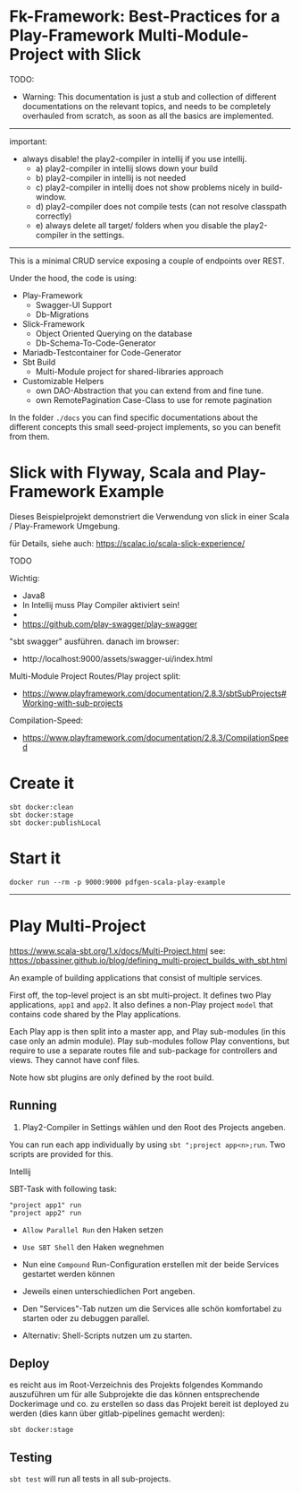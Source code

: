 # Fk-Framework: Best-Practices for a Play-Framework Multi-Module-Project with Slick

TODO:

- Warning: This documentation is just a stub and collection of different documentations on the relevant topics, 
and needs to be completely overhauled from scratch, as soon as all the basics are implemented.
 
---

important:
- always disable! the play2-compiler in intellij if you use intellij. 
  - a) play2-compiler in intellij slows down your build
  - b) play2-compiler in intellij is not needed
  - c) play2-compiler in intellij does not show problems nicely in build-window.
  - d) play2-compiler does not compile tests (can not resolve classpath correctly)
  - e) always delete all target/ folders when you disable the play2-compiler in the settings.

---


This is a minimal CRUD service exposing a couple of endpoints over REST.

Under the hood, the code is using:
- Play-Framework
  - Swagger-UI Support
  - Db-Migrations
- Slick-Framework
  - Object Oriented Querying on the database
  - Db-Schema-To-Code-Generator
- Mariadb-Testcontainer for Code-Generator
- Sbt Build
  - Multi-Module project for shared-libraries approach
- Customizable Helpers
  - own DAO-Abstraction that you can extend from and fine tune.
  - own RemotePagination Case-Class to use for remote pagination

In the folder `./docs` you can find specific documentations about the different concepts this small seed-project implements, so you can benefit from them.

# Slick with Flyway, Scala and Play-Framework Example

Dieses Beispielprojekt demonstriert die Verwendung von slick in einer Scala / Play-Framework Umgebung. 

für Details, siehe auch: https://scalac.io/scala-slick-experience/

TODO


Wichtig:
- Java8
- In Intellij muss Play Compiler aktiviert sein!
- 
- 
  https://github.com/play-swagger/play-swagger


"sbt swagger" ausführen.
danach im browser:
- http://localhost:9000/assets/swagger-ui/index.html

Multi-Module Project Routes/Play project split:
- https://www.playframework.com/documentation/2.8.3/sbtSubProjects#Working-with-sub-projects

Compilation-Speed:
- https://www.playframework.com/documentation/2.8.3/CompilationSpeed



# Create it

```
sbt docker:clean
sbt docker:stage
sbt docker:publishLocal
```

# Start it

```
docker run --rm -p 9000:9000 pdfgen-scala-play-example
```

------------------------

# Play Multi-Project

https://www.scala-sbt.org/1.x/docs/Multi-Project.html
see: https://pbassiner.github.io/blog/defining_multi-project_builds_with_sbt.html

An example of building applications that consist of multiple services.

First off, the top-level project is an sbt multi-project. It defines two Play applications, `app1` and `app2`. It also
defines a non-Play project `model` that contains code shared by the Play applications.

Each Play app is then split into a master app, and Play sub-modules (in this case only an admin module). Play sub-modules
follow Play conventions, but require to use a separate routes file and sub-package for controllers and views. They
cannot have conf files.

Note how sbt plugins are only defined by the root build.

## Running

1. Play2-Compiler in Settings wählen und den Root des Projects angeben.

You can run each app individually by using `sbt ";project app<n>;run`. Two scripts are provided for this.

Intellij

SBT-Task with following task:
```
"project app1" run
"project app2" run
```

- `Allow Parallel Run` den Haken setzen
- `Use SBT Shell` den Haken wegnehmen

- Nun eine `Compound` Run-Configuration erstellen mit der beide Services gestartet werden können
- Jeweils einen unterschiedlichen Port angeben.
- Den "Services"-Tab nutzen um die Services alle schön komfortabel zu starten oder zu debuggen parallel.
- Alternativ: Shell-Scripts nutzen um zu starten.


## Deploy

es reicht aus im Root-Verzeichnis des Projekts folgendes Kommando auszuführen
um für alle Subprojekte die das können entsprechende Dockerimage und co. zu erstellen so dass das Projekt bereit ist
deployed zu werden (dies kann über gitlab-pipelines gemacht werden):

```
sbt docker:stage
```

## Testing

`sbt test` will run all tests in all sub-projects.


